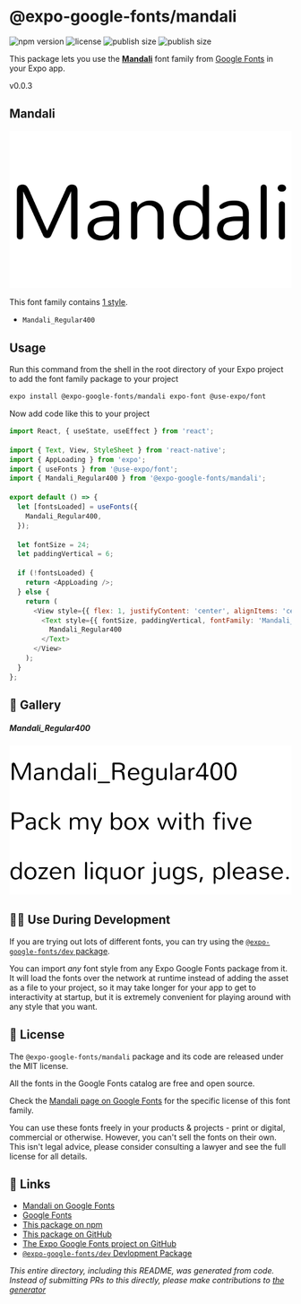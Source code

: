 # @expo-google-fonts/mandali

![npm version](https://flat.badgen.net/npm/v/@expo-google-fonts/mandali)
![license](https://flat.badgen.net/github/license/expo/google-fonts)
![publish size](https://flat.badgen.net/packagephobia/install/@expo-google-fonts/mandali)
![publish size](https://flat.badgen.net/packagephobia/publish/@expo-google-fonts/mandali)

This package lets you use the [**Mandali**](https://fonts.google.com/specimen/Mandali) font family from [Google Fonts](https://fonts.google.com/) in your Expo app.

v0.0.3

## Mandali

![Mandali](./font-family.png)

This font family contains [1 style](#-gallery).

- `Mandali_Regular400`

## Usage

Run this command from the shell in the root directory of your Expo project to add the font family package to your project
```sh
expo install @expo-google-fonts/mandali expo-font @use-expo/font
```

Now add code like this to your project
```js
import React, { useState, useEffect } from 'react';

import { Text, View, StyleSheet } from 'react-native';
import { AppLoading } from 'expo';
import { useFonts } from '@use-expo/font';
import { Mandali_Regular400 } from '@expo-google-fonts/mandali';

export default () => {
  let [fontsLoaded] = useFonts({
    Mandali_Regular400,
  });

  let fontSize = 24;
  let paddingVertical = 6;

  if (!fontsLoaded) {
    return <AppLoading />;
  } else {
    return (
      <View style={{ flex: 1, justifyContent: 'center', alignItems: 'center' }}>
        <Text style={{ fontSize, paddingVertical, fontFamily: 'Mandali_Regular400' }}>
          Mandali_Regular400
        </Text>
      </View>
    );
  }
};

```

## 🔡 Gallery

##### Mandali_Regular400
![Mandali_Regular400](./bf8fcb272aa15d749c2b5a6660a64af1b0014a47b0fe3ed3394e761ce7637f1d.ttf.png)


## 👩‍💻 Use During Development

If you are trying out lots of different fonts, you can try using the [`@expo-google-fonts/dev` package](https://github.com/expo/google-fonts/tree/master/font-packages/dev#readme).

You can import *any* font style from any Expo Google Fonts package from it. It will load the fonts
over the network at runtime instead of adding the asset as a file to your project, so it may take longer
for your app to get to interactivity at startup, but it is extremely convenient
for playing around with any style that you want.

## 📖 License

The `@expo-google-fonts/mandali` package and its code are released under the MIT license.

All the fonts in the Google Fonts catalog are free and open source.

Check the [Mandali page on Google Fonts](https://fonts.google.com/specimen/Mandali) for the specific license of this font family.

You can use these fonts freely in your products & projects - print or digital, commercial or otherwise. However, you can't sell the fonts on their own. This isn't legal advice, please consider consulting a lawyer and see the full license for all details.

## 🔗 Links

- [Mandali on Google Fonts](https://fonts.google.com/specimen/Mandali)
- [Google Fonts](https://fonts.google.com/)
- [This package on npm](https://www.npmjs.com/package/@expo-google-fonts/mandali)
- [This package on GitHub](https://github.com/expo/google-fonts/tree/master/font-packages/mandali)
- [The Expo Google Fonts project on GitHub](https://github.com/expo/google-fonts)
- [`@expo-google-fonts/dev` Devlopment Package](https://github.com/expo/google-fonts/tree/master/font-packages/dev)


*This entire directory, including this README, was generated from code. Instead of submitting PRs to this directly, please make contributions to [the generator](https://github.com/expo/google-fonts/tree/master/packages/generator)*
